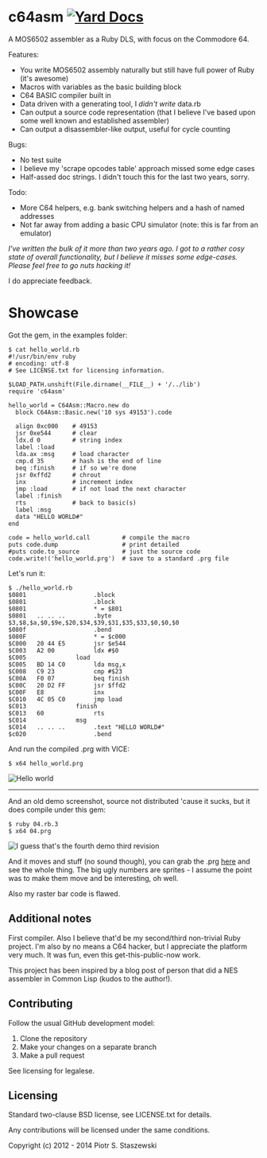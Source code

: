 # c64asm [![Yard Docs](http://img.shields.io/badge/yard-docs-blue.svg)](http://www.rubydoc.info/github/drbig/c64asm/master)

A MOS6502 assembler as a Ruby DLS, with focus on the Commodore 64.

Features:

- You write MOS6502 assembly naturally but still have full power of Ruby (it's awesome)
- Macros with variables as the basic building block
- C64 BASIC compiler built in
- Data driven with a generating tool, I *didn't write* data.rb
- Can output a source code representation (that I believe I've based upon some well known and established assembler)
- Can output a disassembler-like output, useful for cycle counting

Bugs:
- No test suite
- I believe my 'scrape opcodes table' approach missed some edge cases
- Half-assed doc strings. I didn't touch this for the last two years, sorry.

Todo:
- More C64 helpers, e.g. bank switching helpers and a hash of named addresses
- Not far away from adding a basic CPU simulator (note: this is far from an emulator)

*I've written the bulk of it more than two years ago. I got to a rather cosy state of overall functionality, but I believe it misses some edge-cases. Please feel free to go nuts hacking it!*

I do appreciate feedback.

# Showcase

Got the gem, in the examples folder:

    $ cat hello_world.rb 
    #!/usr/bin/env ruby
    # encoding: utf-8
    # See LICENSE.txt for licensing information.
    
    $LOAD_PATH.unshift(File.dirname(__FILE__) + '/../lib')
    require 'c64asm'
    
    hello_world = C64Asm::Macro.new do
      block C64Asm::Basic.new('10 sys 49153').code
    
      align 0xc000    # 49153
      jsr 0xe544      # clear
      ldx.d 0         # string index
      label :load
      lda.ax :msg     # load character
      cmp.d 35        # hash is the end of line
      beq :finish     # if so we're done
      jsr 0xffd2      # chrout
      inx             # increment index
      jmp :load       # if not load the next character
      label :finish
      rts             # back to basic(s)
      label :msg
      data "HELLO WORLD#"
    end
    
    code = hello_world.call         # compile the macro
    puts code.dump                  # print detailed
    #puts code.to_source            # just the source code
    code.write!('hello_world.prg')  # save to a standard .prg file
    

Let's run it:

    $ ./hello_world.rb 
    $0801                   .block
    $0801                   .block
    $0801                   * = $801
    $0801   .. .. ..        .byte $3,$8,$a,$0,$9e,$20,$34,$39,$31,$35,$33,$0,$0,$0
    $080f                   .bend
    $080F                   * = $c000
    $C000   20 44 E5        jsr $e544
    $C003   A2 00           ldx #$0
    $C005              load
    $C005   BD 14 C0        lda msg,x
    $C008   C9 23           cmp #$23
    $C00A   F0 07           beq finish
    $C00C   20 D2 FF        jsr $ffd2
    $C00F   E8              inx
    $C010   4C 05 C0        jmp load
    $C013              finish
    $C013   60              rts
    $C014              msg
    $C014   .. .. ..        .text "HELLO WORLD#"
    $c020                   .bend

And run the compiled .prg with VICE:

    $ x64 hello_world.prg

![Hello world](https://raw.github.com/drbig/c64asm/master/examples/hello_world.png)

- - -

And an old demo screenshot, source not distributed 'cause it sucks, but it does compile under this gem:

    $ ruby 04.rb.3
    $ x64 04.prg

![I guess that's the fourth demo third revision](https://raw.github.com/drbig/c64asm/master/examples/04.png)

And it moves and stuff (no sound though), you can grab the .prg [here](https://raw.github.com/drbig/c64asm/master/examples/04.prg) and see the whole thing. The big ugly numbers are sprites - I assume the point was to make them move and be interesting, oh well.

Also my raster bar code is flawed.

## Additional notes

First compiler. Also I believe that'd be my second/third non-trivial Ruby project. I'm also by no means a C64 hacker, but I appreciate the platform very much. It was fun, even this get-this-public-now work.

This project has been inspired by a blog post of person that did a NES assembler in Common Lisp (kudos to the author!).

## Contributing

Follow the usual GitHub development model:

1. Clone the repository
2. Make your changes on a separate branch
4. Make a pull request

See licensing for legalese.

## Licensing

Standard two-clause BSD license, see LICENSE.txt for details.

Any contributions will be licensed under the same conditions.

Copyright (c) 2012 - 2014 Piotr S. Staszewski
